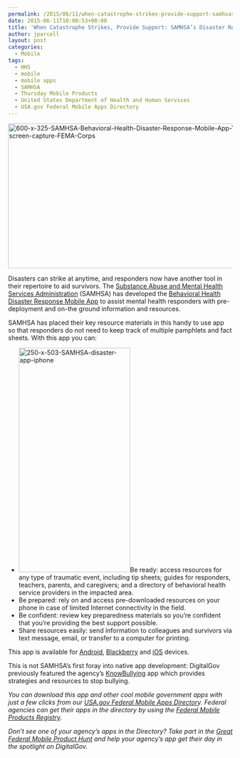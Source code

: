 ```yaml
---
permalink: /2015/06/11/when-catastrophe-strikes-provide-support-samhsas-disaster-response-app/
date: 2015-06-11T10:00:53+00:00
title: 'When Catastrophe Strikes, Provide Support: SAMHSA’s Disaster Response App'
author: jparcell
layout: post
categories:
  - Mobile
tags:
  - HHS
  - mobile
  - mobile apps
  - SAMHSA
  - Thursday Mobile Products
  - United States Department of Health and Human Services
  - USA.gov Federal Mobile Apps Directory
---
```


<img class="aligncenter size-full wp-image-280342" src="https://s3.amazonaws.com/sitesusa/wp-content/uploads/sites/212/2015/06/600-x-325-SAMHSA-Behavioral-Health-Disaster-Response-Mobile-App-YouTube-screen-capture-FEMA-Corps.jpg" alt="600-x-325-SAMHSA-Behavioral-Health-Disaster-Response-Mobile-App-YouTube-screen-capture-FEMA-Corps" width="600" height="325" />

Disasters can strike at anytime, and responders now have another tool in their repertoire to aid survivors. The [Substance Abuse and Mental Health Services Administration](http://www.samhsa.gov/) (SAMHSA) has developed the [Behavioral Health Disaster Response Mobile App](http://www.store.samhsa.gov/apps/disaster/) to assist mental health responders with pre-deployment and on-the ground information and resources.

SAMHSA has placed their key resource materials in this handy to use app so that responders do not need to keep track of multiple pamphlets and fact sheets. With this app you can:

  * <img class="alignright size-full wp-image-280332" src="https://s3.amazonaws.com/sitesusa/wp-content/uploads/sites/212/2015/06/250-x-503-SAMHSA-disaster-app-iphone.jpg" alt="250-x-503-SAMHSA-disaster-app-iphone" width="250" height="503" />Be ready: access resources for any type of traumatic event, including tip sheets; guides for responders, teachers, parents, and caregivers; and a directory of behavioral health service providers in the impacted area.
  * Be prepared: rely on and access pre-downloaded resources on your phone in case of limited Internet connectivity in the field.
  * Be confident: review key preparedness materials so you&#8217;re confident that you&#8217;re providing the best support possible.
  * Share resources easily: send information to colleagues and survivors via text message, email, or transfer to a computer for printing.

This app is available for [Android](https://play.google.com/store/apps/details?id=gov.hhs.samhsa.app.disaster&WT.ac=LP_20140206_DISASTERAPP_GOOGLEPLAY), [Blackberry](http://appworld.blackberry.com/webstore/content/47454887/?lang=en&countrycode=US&WT.ac=LP_20140206_DISASTERAPP_BLACKBERRY) and [iOS](https://itunes.apple.com/us/app/samhsa-behavioral-health-disaster/id787518271?mt=8&WT.ac=LP_20140206_DISASTERAPP_ITUNES) devices.

This is not SAMHSA’s first foray into native app development: DigitalGov previously featured the agency’s [KnowBullying](https://www.digitalgov.gov/2014/10/09/bullying-help-prevent-and-protect-anytime-anywhere-on-any-device/) app which provides strategies and resources to stop bullying.

_You can download this app and other cool mobile government apps with just a few clicks from our [USA.gov Federal Mobile Apps Director](http://www.usa.gov/mobileapps.shtml)y. Federal agencies can get their apps in the directory by using the [Federal Mobile Products Registry](http://apps.usa.gov/register)._

_Don&#8217;t see one of your agency&#8217;s apps in the Directory? Take part in the [Great Federal Mobile Product Hunt](https://www.digitalgov.gov/2015/05/21/start-sleuthing-with-the-great-federal-mobile-product-hunt/) and help your agency&#8217;s app get their day in the spotlight on DigitalGov._